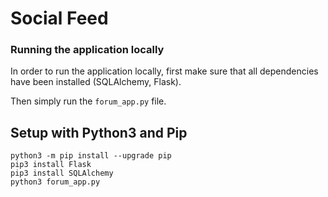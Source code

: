 # Social Feed

### Running the application locally
In order to run the application locally, first make sure that all dependencies have been installed (SQLAlchemy, Flask).

Then simply run the `forum_app.py` file.


## Setup with Python3 and Pip
```
python3 -m pip install --upgrade pip
pip3 install Flask
pip3 install SQLAlchemy
python3 forum_app.py
```
